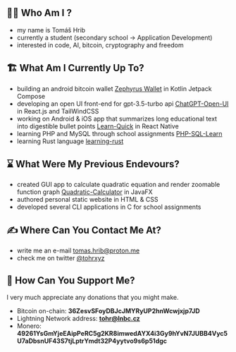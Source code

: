 ## 🧑‍💻 Who Am I ?
 - my name is Tomáš Hrib
 - currently a student (secondary school -> Application Development)
 - interested in code, AI, bitcoin, cryptography and freedom
 
## 🏗️ What Am I Currently Up To?
 - building an android bitcoin wallet [Zephyrus Wallet](https://github.com/tohrxyz/zephyrus-wallet/) in Kotlin Jetpack Compose
 - developing an open UI front-end for gpt-3.5-turbo api [ChatGPT-Open-UI](https://github.com/tohrxyz/chatgpt-open-ui/) in React.js and TailWindCSS
 - working on Android & iOS app that summarizes long educational text into digestible bullet points [Learn-Quick](https://github.com/tohrxyz/learn-quick/) in React Native
 - learning PHP and MySQL through school assignments [PHP-SQL-Learn](https://github.com/tohrxyz/php-sql-learn/)
 - learning Rust language [learning-rust](https://github.com/tohrxyz/learning-rust/)

## ⌛ What Were My Previous Endevours?
 - created GUI app to calculate quadratic equation and render zoomable function graph [Quadratic-Calculator](https://github.com/tohrxyz/quadratic-calculator) in JavaFX
 - authored personal static website in HTML & CSS
 - developed several CLI applications in C for school assignments

## ✍️ Where Can You Contact Me At?
 - write me an e-mail tomas.hrib@proton.me
 - check me on twitter [@tohrxyz](https://twitter.com/tohrxyz)

## 💸 How Can You Support Me?
I very much appreciate any donations that you might make.
  - Bitcoin on-chain: <strong> 36ZesvSFoyDBJcJMYRyUP2hnWcwjxjp7JD </strong>
  - Lightning Network address: <strong> tohr@lnbc.cz </strong>
  - Monero: <strong> 49261YsGmYjeEAipPeRC5g2KR8imwedAYX4i3Gy9hYvN7JUBB4Vyc5U7aDbsnUF43S7tjLptrYmdt32P4yytvo9s6p51dgc </strong>
<!---
tomashrib/tomashrib is a ✨ special ✨ repository because its `README.md` (this file) appears on your GitHub profile.
You can click the Preview link to take a look at your changes.
--->
